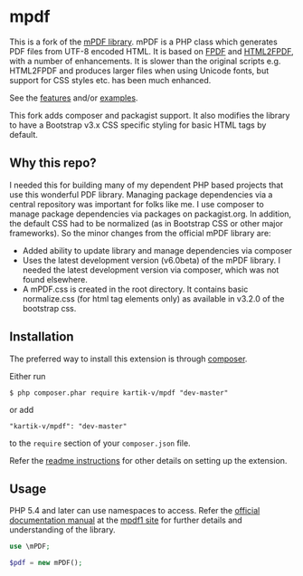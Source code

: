 mpdf
====

This is a fork of the [mPDF library](http://mpdf1.com/). mPDF is a PHP class which generates PDF files from UTF-8 encoded HTML. It is based on [FPDF](http://www.fpdf.org/) and [HTML2FPDF](http://html2fpdf.sourceforge.net/), with a number of enhancements.
It is slower than the original scripts e.g. HTML2FPDF and produces larger files when using Unicode fonts, but support for CSS styles etc. has been much enhanced.

See the [features](http://mpdf.bpm1.com/index.php?page=Features) and/or [examples](http://www.mpdf1.com/mpdf/index.php?page=Examples).

This fork adds composer and packagist support. It also modifies the library to have a Bootstrap v3.x CSS specific styling for basic HTML tags by default.

Why this repo?
--------------

I needed this for building many of my dependent PHP based projects that use this wonderful PDF library. Managing package dependencies via a central repository was important for folks like me. I use composer to manage package dependencies via packages on packagist.org.
In addition, the default CSS had to be normalized (as in Bootstrap CSS or other major frameworks). So the minor changes from the official mPDF library are:

- Added ability to update library and manage dependencies via composer 
- Uses the latest development version (v6.0beta) of the mPDF library. I needed the latest development version via composer, which was not found elsewhere.
- A mPDF.css is created in the root directory. It contains basic normalize.css (for html tag elements only) as available in v3.2.0 of the bootstrap css. 

Installation
------------
The preferred way to install this extension is through [composer](http://getcomposer.org/download/).

Either run

```
$ php composer.phar require kartik-v/mpdf "dev-master"
```

or add

```
"kartik-v/mpdf": "dev-master"
```

to the ```require``` section of your `composer.json` file.

Refer the [readme instructions](https://github.com/kartik-v/mpdf/blob/master/README.txt) for other details on setting up the extension.


Usage
-----

PHP 5.4 and later can use namespaces to access. Refer the [official documentation manual](http://mpdf1.com/manual/index.php) at the [mpdf1 site](http://mpdf1.com) for further details and understanding of the library.

```php
use \mPDF;

$pdf = new mPDF();
```